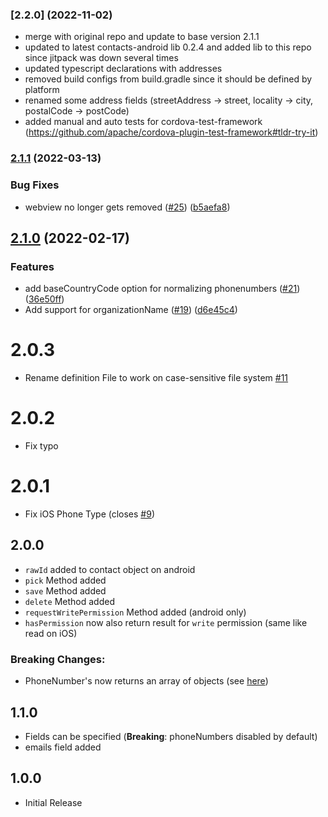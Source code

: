 ### [2.2.0] (2022-11-02)
- merge with original repo and update to base version 2.1.1
- updated to latest contacts-android lib 0.2.4 and added lib to this repo since jitpack was down several times
- updated typescript declarations with addresses
- removed build configs from build.gradle since it should be defined by platform
- renamed some address fields (streetAddress -> street, locality -> city, postalCode -> postCode)
- added manual and auto tests for cordova-test-framework (https://github.com/apache/cordova-plugin-test-framework#tldr-try-it)

### [2.1.1](https://github.com/EinfachHans/cordova-plugin-contacts-x/compare/V2.1.0...V2.1.1) (2022-03-13)


### Bug Fixes

* webview no longer gets removed ([#25](https://github.com/EinfachHans/cordova-plugin-contacts-x/issues/25)) ([b5aefa8](https://github.com/EinfachHans/cordova-plugin-contacts-x/commit/b5aefa8df94510e5ca0e3b2a03df8c9b842a89b6))

## [2.1.0](https://github.com/EinfachHans/cordova-plugin-contacts-x/compare/V2.0.3...V2.1.0) (2022-02-17)


### Features

* add baseCountryCode option for normalizing phonenumbers ([#21](https://github.com/EinfachHans/cordova-plugin-contacts-x/issues/21)) ([36e50ff](https://github.com/EinfachHans/cordova-plugin-contacts-x/commit/36e50ff3ecf80f663259d31d1a8601ea50551212))
* Add support for organizationName ([#19](https://github.com/EinfachHans/cordova-plugin-contacts-x/issues/19)) ([d6e45c4](https://github.com/EinfachHans/cordova-plugin-contacts-x/commit/d6e45c40c1b7d85a26d4269b8e7fe65e27696d5c))

# 2.0.3
- Rename definition File to work on case-sensitive file system [#11](https://github.com/EinfachHans/cordova-plugin-contacts-x/pull/11)

# 2.0.2
- Fix typo

# 2.0.1
- Fix iOS Phone Type (closes [#9](https://github.com/EinfachHans/cordova-plugin-contacts-x/issues/9))

## 2.0.0
- `rawId` added to contact object on android
- `pick` Method added
- `save` Method added
- `delete` Method added
- `requestWritePermission` Method added (android only)
- `hasPermission` now also return result for `write` permission (same like read on iOS)

### Breaking Changes:

- PhoneNumber's now returns an array of objects (see [here](readme.md#contactxphonenumber))

## 1.1.0
- Fields can be specified (**Breaking**: phoneNumbers disabled by default)
- emails field added 

## 1.0.0
- Initial Release
